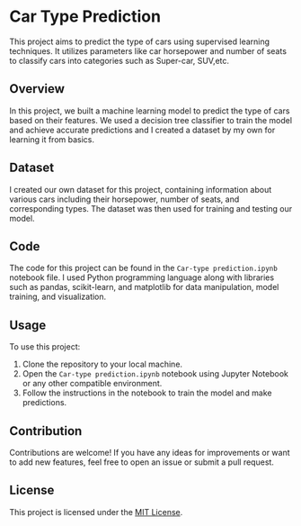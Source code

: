 # Car Type Prediction

This project aims to predict the type of cars using supervised learning techniques. It utilizes parameters like car horsepower and number of seats to classify cars into categories such as Super-car, SUV,etc.

## Overview

In this project, we built a machine learning model to predict the type of cars based on their features. We used a decision tree classifier to train the model and achieve accurate predictions and I created a dataset by my own for learning it from basics.

## Dataset

I created our own dataset for this project, containing information about various cars including their horsepower, number of seats, and corresponding types. The dataset was then used for training and testing our model.

## Code

The code for this project can be found in the `Car-type prediction.ipynb` notebook file. I used Python programming language along with libraries such as pandas, scikit-learn, and matplotlib for data manipulation, model training, and visualization.

## Usage

To use this project:

1. Clone the repository to your local machine.
2. Open the `Car-type prediction.ipynb` notebook using Jupyter Notebook or any other compatible environment.
3. Follow the instructions in the notebook to train the model and make predictions.

## Contribution

Contributions are welcome! If you have any ideas for improvements or want to add new features, feel free to open an issue or submit a pull request.

## License

This project is licensed under the [MIT License](LICENSE).
